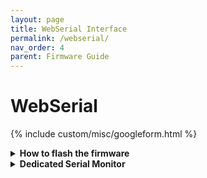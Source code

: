 ```yaml
---
layout: page
title: WebSerial Interface
permalink: /webserial/
nav_order: 4
parent: Firmware Guide
---
```


# WebSerial

{% include custom/misc/googleform.html %}

<details>
<summary>
<b>How to flash the firmware</b>
</summary>
In this section of the documentation you can flash your devices right from the browser!

Through the magic of WebSerial you can flash and configure your devices without ever having to download or use VSCode.
</details>

<details>
<summary>
<b>Dedicated Serial Monitor</b>
</summary>
The dedicated Serial Monitor is a web-based serial terminal for your devices.
Using this terminal you can send commands to your devices and see the output.
You can also use this to test your devices.

<h2>Serial Monitor</h2>

{% include custom/misc/serialmonitor.html %}

</details>
